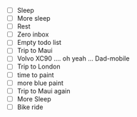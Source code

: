 - [ ] Sleep
- [ ] More sleep
- [ ] Rest
- [ ] Zero inbox
- [ ] Empty todo list
- [ ] Trip to Maui
- [ ] Volvo XC90 .... oh yeah ... Dad-mobile
- [ ] Trip to London
- [ ] time to paint
- [ ] more blue paint
- [ ] Trip to Maui again
- [ ] More Sleep
- [ ] Bike ride
